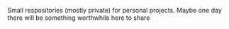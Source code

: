 Small respositories (mostly private) for personal projects. Maybe one day there will be something worthwhile here to share
